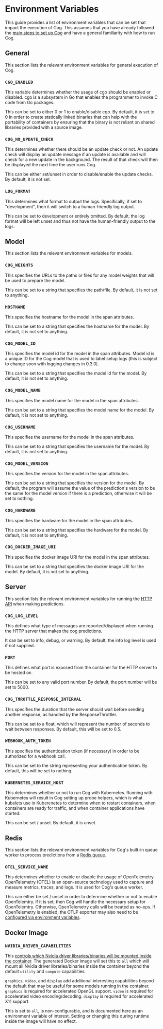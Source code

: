 # Environment Variables

This guide provides a list of environment variables that can be set that impact the execution of Cog. This assumes that you have already followed the [main steps to set up Cog](https://github.com/replicate/cog/blob/main/docs/getting-started.md) and have a general familiarity with how to run Cog.


## General

This section lists the relevant environment variables for general execution of Cog.

### `CGO_ENABLED`
This variable determines whether the usage of cgo should be enabled or disabled. cgo is a subsystem in Go that enables the programmer to invoke C code from Go packages.

This can be set to either 0 or 1 to enable/disable cgo. By default, it is set to 0 in order to create statically linked binaries that can help with the portability of containers by ensuring that the binary is not reliant on shared libraries provided with a source image.

### `COG_NO_UPDATE_CHECK`
This determines whether there should be an update check or not. An update check will display an update message if an update is available and will check for a new update in the background. The result of that check will then be displayed the next time the user runs Cog.

This can be either set/unset in order to disable/enable the update checks. By default, it is not set.

### `LOG_FORMAT`
This determines what format to output the logs. Specifically, if set to "development", then it will switch to a human-friendly log output.

This can be set to development or entirely omitted. By default, the log format will be left unset and thus not have the human-friendly output to the logs.


## Model

This section lists the relevant environment variables for models.

### `COG_WEIGHTS`
This specifies the URLs to the paths or files for any model weights that will be used to prepare the model.

This can be set to a string that specifies the path/file. By default, it is not set to anything.

### `HOSTNAME`
This specifies the hostname for the model in the span attributes.

This can be set to a string that specifies the hostname for the model. By default, it is not set to anything.

### `COG_MODEL_ID`
This specifies the model id for the model in the span attributes. Model id is a unique ID for the Cog model that is used to label setup logs (this is subject to change soon with logging changes in 0.3.0).

This can be set to a string that specifies the model id for the model. By default, it is not set to anything.

### `COG_MODEL_NAME`
This specifies the model name for the model in the span attributes.

This can be set to a string that specifies the model name for the model. By default, it is not set to anything.

### `COG_USERNAME`
This specifies the username for the model in the span attributes.

This can be set to a string that specifies the username for the model. By default, it is not set to anything.

### `COG_MODEL_VERSION`
This specifies the version for the model in the span attributes.

This can be set to a string that specifies the version for the model. By default, the program will assume the value of the prediction's version to be the same for the model version if there is a prediction, otherwise it will be set to nothing.

### `COG_HARDWARE`
This specifies the hardware for the model in the span attributes.

This can be set to a string that specifies the hardware for the model. By default, it is not set to anything.

### `COG_DOCKER_IMAGE_URI`
This specifies the docker image URI for the model in the span attributes.

This can be set to a string that specifies the docker image URI for the model. By default, it is not set to anything.


## Server

This section lists the relevant environment variables for running the [HTTP API](https://github.com/replicate/cog/blob/main/docs/http.md) when making predictions.

### `COG_LOG_LEVEL`
This defines what type of messages are reported/displayed when running the HTTP server that makes the cog predictions.

It can be set to info, debug, or warning. By default, the info log level is used if not supplied.

### `PORT`
This defines what port is exposed from the container for the HTTP server to be hosted on.

This can be set to any valid port number. By default, the port number will be set to 5000.

### `COG_THROTTLE_RESPONSE_INTERVAL`
This specifies the duration that the server should wait before sending another response, as handled by the ResponseThrottler.

This can be set to a float, which will represent the number of seconds to wait between responses. By default, this will be set to 0.5.

### `WEBHOOK_AUTH_TOKEN`
This specifies the authentication token (if necessary) in order to be authorized for a webhook call.

This can be set to the string representing your authentication token. By default, this will be set to nothing.

### `KUBERNETES_SERVICE_HOST`
This determines whether or not to run Cog with Kubernetes. Running with Kubernetes will result in Cog setting up probe helpers, which is what kubelets use in Kuberenetes to determine when to restart containers, when containers are ready for traffic, and when container applications have started.

This can be set / unset. By default, it is unset.


## Redis

This section lists the relevant environment variables for Cog's built-in queue worker to process predictions from a [Redis queue](https://github.com/replicate/cog/blob/c896373a0ced5416552871751f028452249fb9c2/docs/redis.md).

### `OTEL_SERVICE_NAME`
This determines whether to enable or disable the usage of OpenTelemetry. OpenTelemetry (OTEL) is an open-source technology used to capture and measure metrics, traces, and logs. It is used for Cog's queue worker.

This can either be set / unset in order to determine whether or not to enable OpenTelemtry. If it is set, then Cog will handle the necessary setup for OpenTelemtry. Otherwise, OpenTelemetry calls will be treated as no-ops. If OpenTelemetry is enabled, the OTLP exporter may also need to be [configured via environment variables](https://opentelemetry-python.readthedocs.io/en/latest/sdk/environment_variables.html).


## Docker Image

### `NVIDIA_DRIVER_CAPABILITIES`
This [controls which Nvidia driver libraries/binaries will be mounted inside the container](https://docs.nvidia.com/datacenter/cloud-native/container-toolkit/latest/docker-specialized.html#driver-capabilities). The generated Docker image will set this to  `all` which will mount all Nvidia driver libraries/binaries inside the container beyond the default `utility` and `compute` capabilities.

`graphics`, `video`, and `display` add additional interesting capabilities beyond the default that may be useful for some models running in the container. `graphics` is required for accelerated OpenGL support. `video` is required for accelerated video encoding/decoding. `display` is required for accelerated X11 support.

This is set to `all`, is non-configurable, and is documented here as an environment variable of interest. Setting or changing this during runtime inside the image will have no effect.
